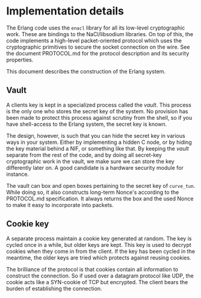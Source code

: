 # Implementation details

The Erlang code uses the `enacl` library for all its low-level cryptographic work. These are bindings to the NaCl/libsodium libraries. On top of this, the code implements a high-level packet-oriented protocol which uses the cryptographic primitives to secure the socket connection on the wire. See the document PROTOCOL.md for the protocol description and its security properties.

This document describes the construction of the Erlang system.

## Vault

A clients key is kept in a specialized process called the *vault*. This process is the only one who stores the secret key of the system. No provision has been made to protect this process against scrutiny from the shell, so if you have shell-access to the Erlang system, the secret key is known.

The design, however, is such that you can hide the secret key in various ways in your system. Either by implementing a hidden C node, or by hiding the key material behind a NIF, or something like that. By keeping the *vault* separate from the rest of the code, and by doing all secret-key cryptographic work in the vault, we make sure we can store the key differently later on. A good candidate is a hardware security module for instance.

The vault can box and open boxes pertaining to the secret key of `curve_tun`. While doing so, it also constructs long-term Nonce's according to the PROTOCOL.md specification. It always returns the box and the used Nonce to make it easy to incorporate into packets.

## Cookie key

A separate process maintain a cookie key generated at random. The key is cycled once in a while, but older keys are kept. This key is used to decrypt cookies when they come in from the client. If the key has been cycled in the meantime, the older keys are tried which protects against reusing cookies.

The brilliance of the protocol is that cookies contain all information to construct the connection. So if used over a datagram protocol like UDP, the cookie acts like a SYN-cookie of TCP but encrypted. The client bears the burden of establishing the connection.


